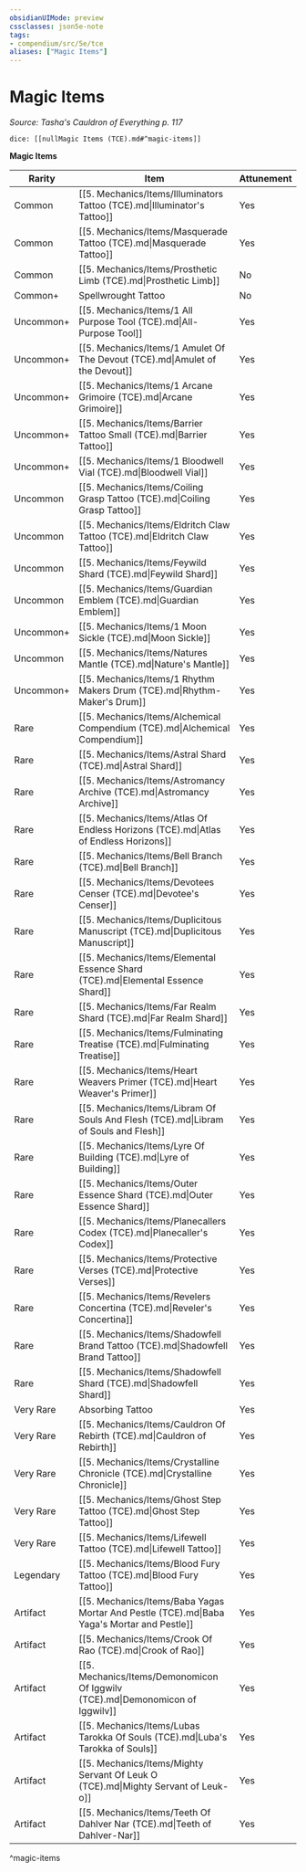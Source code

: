 ```yaml
---
obsidianUIMode: preview
cssclasses: json5e-note
tags:
- compendium/src/5e/tce
aliases: ["Magic Items"]
---
```

# Magic Items
*Source: Tasha's Cauldron of Everything p. 117* 

`dice: [[nullMagic Items (TCE).md#^magic-items]]`

**Magic Items**

| Rarity | Item | Attunement |
|--------|------|------------|
| Common | [[5. Mechanics/Items/Illuminators Tattoo (TCE).md\|Illuminator's Tattoo]] | Yes |
| Common | [[5. Mechanics/Items/Masquerade Tattoo (TCE).md\|Masquerade Tattoo]] | Yes |
| Common | [[5. Mechanics/Items/Prosthetic Limb (TCE).md\|Prosthetic Limb]] | No |
| Common+ | Spellwrought Tattoo | No |
| Uncommon+ | [[5. Mechanics/Items/1 All Purpose Tool (TCE).md\|All-Purpose Tool]] | Yes |
| Uncommon+ | [[5. Mechanics/Items/1 Amulet Of The Devout (TCE).md\|Amulet of the Devout]] | Yes |
| Uncommon+ | [[5. Mechanics/Items/1 Arcane Grimoire (TCE).md\|Arcane Grimoire]] | Yes |
| Uncommon+ | [[5. Mechanics/Items/Barrier Tattoo Small (TCE).md\|Barrier Tattoo]] | Yes |
| Uncommon+ | [[5. Mechanics/Items/1 Bloodwell Vial (TCE).md\|Bloodwell Vial]] | Yes |
| Uncommon | [[5. Mechanics/Items/Coiling Grasp Tattoo (TCE).md\|Coiling Grasp Tattoo]] | Yes |
| Uncommon | [[5. Mechanics/Items/Eldritch Claw Tattoo (TCE).md\|Eldritch Claw Tattoo]] | Yes |
| Uncommon | [[5. Mechanics/Items/Feywild Shard (TCE).md\|Feywild Shard]] | Yes |
| Uncommon | [[5. Mechanics/Items/Guardian Emblem (TCE).md\|Guardian Emblem]] | Yes |
| Uncommon+ | [[5. Mechanics/Items/1 Moon Sickle (TCE).md\|Moon Sickle]] | Yes |
| Uncommon | [[5. Mechanics/Items/Natures Mantle (TCE).md\|Nature's Mantle]] | Yes |
| Uncommon+ | [[5. Mechanics/Items/1 Rhythm Makers Drum (TCE).md\|Rhythm-Maker's Drum]] | Yes |
| Rare | [[5. Mechanics/Items/Alchemical Compendium (TCE).md\|Alchemical Compendium]] | Yes |
| Rare | [[5. Mechanics/Items/Astral Shard (TCE).md\|Astral Shard]] | Yes |
| Rare | [[5. Mechanics/Items/Astromancy Archive (TCE).md\|Astromancy Archive]] | Yes |
| Rare | [[5. Mechanics/Items/Atlas Of Endless Horizons (TCE).md\|Atlas of Endless Horizons]] | Yes |
| Rare | [[5. Mechanics/Items/Bell Branch (TCE).md\|Bell Branch]] | Yes |
| Rare | [[5. Mechanics/Items/Devotees Censer (TCE).md\|Devotee's Censer]] | Yes |
| Rare | [[5. Mechanics/Items/Duplicitous Manuscript (TCE).md\|Duplicitous Manuscript]] | Yes |
| Rare | [[5. Mechanics/Items/Elemental Essence Shard (TCE).md\|Elemental Essence Shard]] | Yes |
| Rare | [[5. Mechanics/Items/Far Realm Shard (TCE).md\|Far Realm Shard]] | Yes |
| Rare | [[5. Mechanics/Items/Fulminating Treatise (TCE).md\|Fulminating Treatise]] | Yes |
| Rare | [[5. Mechanics/Items/Heart Weavers Primer (TCE).md\|Heart Weaver's Primer]] | Yes |
| Rare | [[5. Mechanics/Items/Libram Of Souls And Flesh (TCE).md\|Libram of Souls and Flesh]] | Yes |
| Rare | [[5. Mechanics/Items/Lyre Of Building (TCE).md\|Lyre of Building]] | Yes |
| Rare | [[5. Mechanics/Items/Outer Essence Shard (TCE).md\|Outer Essence Shard]] | Yes |
| Rare | [[5. Mechanics/Items/Planecallers Codex (TCE).md\|Planecaller's Codex]] | Yes |
| Rare | [[5. Mechanics/Items/Protective Verses (TCE).md\|Protective Verses]] | Yes |
| Rare | [[5. Mechanics/Items/Revelers Concertina (TCE).md\|Reveler's Concertina]] | Yes |
| Rare | [[5. Mechanics/Items/Shadowfell Brand Tattoo (TCE).md\|Shadowfell Brand Tattoo]] | Yes |
| Rare | [[5. Mechanics/Items/Shadowfell Shard (TCE).md\|Shadowfell Shard]] | Yes |
| Very Rare | Absorbing Tattoo | Yes |
| Very Rare | [[5. Mechanics/Items/Cauldron Of Rebirth (TCE).md\|Cauldron of Rebirth]] | Yes |
| Very Rare | [[5. Mechanics/Items/Crystalline Chronicle (TCE).md\|Crystalline Chronicle]] | Yes |
| Very Rare | [[5. Mechanics/Items/Ghost Step Tattoo (TCE).md\|Ghost Step Tattoo]] | Yes |
| Very Rare | [[5. Mechanics/Items/Lifewell Tattoo (TCE).md\|Lifewell Tattoo]] | Yes |
| Legendary | [[5. Mechanics/Items/Blood Fury Tattoo (TCE).md\|Blood Fury Tattoo]] | Yes |
| Artifact | [[5. Mechanics/Items/Baba Yagas Mortar And Pestle (TCE).md\|Baba Yaga's Mortar and Pestle]] | Yes |
| Artifact | [[5. Mechanics/Items/Crook Of Rao (TCE).md\|Crook of Rao]] | Yes |
| Artifact | [[5. Mechanics/Items/Demonomicon Of Iggwilv (TCE).md\|Demonomicon of Iggwilv]] | Yes |
| Artifact | [[5. Mechanics/Items/Lubas Tarokka Of Souls (TCE).md\|Luba's Tarokka of Souls]] | Yes |
| Artifact | [[5. Mechanics/Items/Mighty Servant Of Leuk O (TCE).md\|Mighty Servant of Leuk-o]] | Yes |
| Artifact | [[5. Mechanics/Items/Teeth Of Dahlver Nar (TCE).md\|Teeth of Dahlver-Nar]] | Yes |
^magic-items